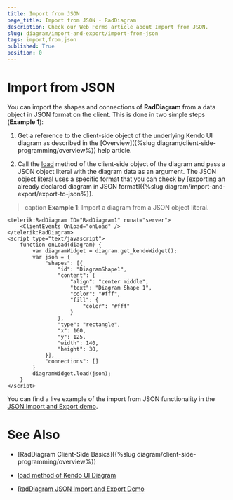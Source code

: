 ```yaml
---
title: Import from JSON
page_title: Import from JSON - RadDiagram
description: Check our Web Forms article about Import from JSON.
slug: diagram/import-and-export/import-from-json
tags: import,from,json
published: True
position: 0
---
```


# Import from JSON

You can import the shapes and connections of **RadDiagram** from a data object in JSON format on the client. This is done in two simple steps (**Example 1**):

1. Get a reference to the client-side object of the underlying Kendo UI diagram as described in the [Overview]({%slug diagram/client-side-programming/overview%}) help article.

1. Call the [load](https://docs.telerik.com/kendo-ui/api/javascript/dataviz/ui/diagram#methods-load) method of the client-side object of the diagram and pass a JSON object literal with the diagram data as an argument. The JSON object literal uses a specific format that you can check by [exporting an already declared diagram in JSON format]({%slug diagram/import-and-export/export-to-json%}).

>caption **Example 1**: Import a diagram from a JSON object literal.

````ASP.NET
<telerik:RadDiagram ID="RadDiagram1" runat="server">
	<ClientEvents OnLoad="onLoad" />
</telerik:RadDiagram>
<script type="text/javascript">
	function onLoad(diagram) {
		var diagramWidget = diagram.get_kendoWidget();
		var json = {
			"shapes": [{
				"id": "DiagramShape1",
				"content": {
					"align": "center middle",
					"text": "Diagram Shape 1",
					"color": "#fff",
					"fill": {
						"color": "#fff"
					}
				},
				"type": "rectangle",
				"x": 160,
				"y": 125,
				"width": 140,
				"height": 30,
			}],
			"connections": []
		}
		diagramWidget.load(json);
	}
</script>
````

You can find a live example of the import from JSON functionality in the [JSON Import and Export demo](https://demos.telerik.com/aspnet-ajax/diagram/examples/saveload/defaultcs.aspx).

# See Also

 * [RadDiagram Client-Side Basics]({%slug diagram/client-side-programming/overview%})

 * [load method of Kendo UI Diagram](https://docs.telerik.com/kendo-ui/api/javascript/dataviz/ui/diagram#methods-load)

 * [RadDiagram JSON Import and Export Demo](https://demos.telerik.com/aspnet-ajax/diagram/examples/saveload/defaultcs.aspx)
